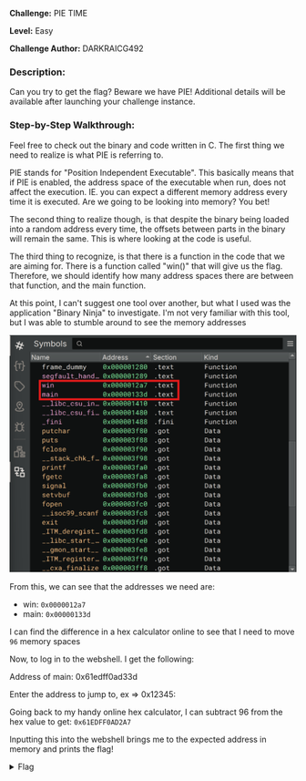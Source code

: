 **Challenge:** PIE TIME

**Level:** Easy

**Challenge Author:** DARKRAICG492

### Description: 
Can you try to get the flag? Beware we have PIE!
Additional details will be available after launching your challenge instance.

### Step-by-Step Walkthrough:
Feel free to check out the binary and code written in C. The first thing we need to realize is what PIE is referring to.

PIE stands for "Position Independent Executable". This basically means that if PIE is enabled, the address space of the executable when run, does not affect the execution. IE. you can expect a different memory address every time it is executed. Are we going to be looking into memory? You bet!

The second thing to realize though, is that despite the binary being loaded into a random address every time, the offsets between parts in the binary will remain the same. This is where looking at the code is useful. 

The third thing to recognize, is that there is a function in the code that we are aiming for. There is a function called "win()" that will give us the flag. Therefore, we should identify how many address spaces there are between that function, and the main function.

At this point, I can't suggest one tool over another, but what I used was the application "Binary Ninja" to investigate. I'm not very familiar with this tool, but I was able to stumble around to see the memory addresses

![Binary Ninja Memory Inspection](binaryEvaluation.png)

From this, we can see that the addresses we need are: 
- win: `0x0000012a7`
- main: `0x00000133d`

I can find the difference in a hex calculator online to see that I need to move ```96``` memory spaces

Now, to log in to the webshell. I get the following:

Address of main: 0x61edff0ad33d

Enter the address to jump to, ex => 0x12345:

Going back to my handy online hex calculator, I can subtract 96 from the hex value to get: ```0x61EDFF0AD2A7```

Inputting this into the webshell brings me to the expected address in memory and prints the flag!

<details><summary>Flag</summary>
    <pre>
    picoCTF{b4s1c_p051t10n_1nd3p3nd3nc3_31cc212b}
    </pre>
   </details>